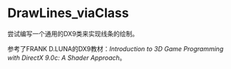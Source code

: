 # DrawLines_viaClass
尝试编写一个通用的DX9类来实现线条的绘制。

参考了FRANK D.LUNA的DX9教材：*Introduction to 3D Game Programming with DirectX 9.0c: A Shader Approach*。
